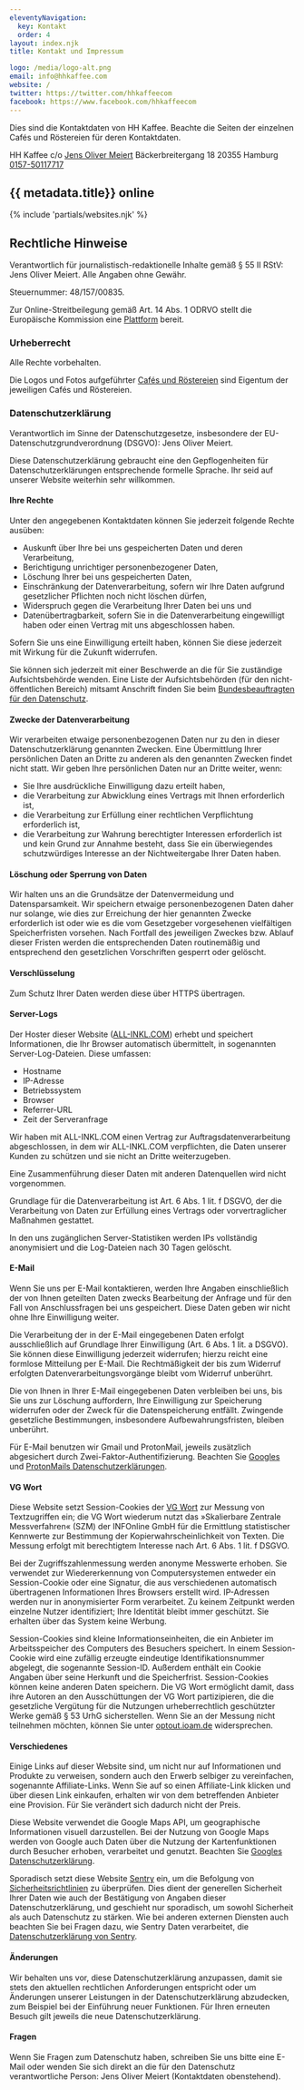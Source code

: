 ```yaml
---
eleventyNavigation:
  key: Kontakt
  order: 4
layout: index.njk
title: Kontakt und Impressum

logo: /media/logo-alt.png
email: info@hhkaffee.com
website: /
twitter: https://twitter.com/hhkaffeecom
facebook: https://www.facebook.com/hhkaffeecom
---
```


<p class=meta>Dies sind die Kontaktdaten von HH Kaffee. Beachte die Seiten der einzelnen Cafés und Röstereien für deren Kontaktdaten.

HH Kaffee
c/o [Jens Oliver Meiert](https://meiert.com/)
Bäckerbreitergang 18
20355 Hamburg
[0157-50117717](tel:+49-157-50117717)

<h2 id=websites>{{ metadata.title}} online</h2>

{% include 'partials/websites.njk' %}

## Rechtliche Hinweise

Verantwortlich für journalistisch-redaktionelle Inhalte gemäß §&nbsp;55 II RStV: Jens Oliver Meiert. Alle Angaben ohne Gewähr.

Steuernummer: 48/157/00835.

Zur Online-Streitbeilegung gemäß Art.&nbsp;14 Abs.&nbsp;1 ODRVO stellt die Europäische Kommission eine [Plattform](https://ec.europa.eu/consumers/odr/) bereit.

### Urheberrecht

Alle Rechte vorbehalten.

Die Logos und Fotos aufgeführter [Cafés und Röstereien](/cafes/) sind Eigentum der jeweiligen Cafés und Röstereien.

### Datenschutzerklärung

Verantwortlich im Sinne der Datenschutzgesetze, insbesondere der EU-Datenschutzgrundverordnung (DSGVO): Jens Oliver Meiert.

Diese Datenschutzerklärung gebraucht eine den Gepflogenheiten für Datenschutzerklärungen entsprechende formelle Sprache. Ihr seid auf unserer Website weiterhin sehr willkommen.

#### Ihre Rechte

Unter den angegebenen Kontaktdaten können Sie jederzeit folgende Rechte ausüben:

* Auskunft über Ihre bei uns gespeicherten Daten und deren Verarbeitung,
* Berichtigung unrichtiger personenbezogener Daten,
* Löschung Ihrer bei uns gespeicherten Daten,
* Einschränkung der Datenverarbeitung, sofern wir Ihre Daten aufgrund gesetzlicher Pflichten noch nicht löschen dürfen,
* Widerspruch gegen die Verarbeitung Ihrer Daten bei uns und
* Datenübertragbarkeit, sofern Sie in die Datenverarbeitung eingewilligt haben oder einen Vertrag mit uns abgeschlossen haben.

Sofern Sie uns eine Einwilligung erteilt haben, können Sie diese jederzeit mit Wirkung für die Zukunft widerrufen.

Sie können sich jederzeit mit einer Beschwerde an die für Sie zuständige Aufsichtsbehörde wenden. Eine Liste der Aufsichtsbehörden (für den nicht-öffentlichen Bereich) mitsamt Anschrift finden Sie beim [Bundesbeauftragten für den Datenschutz](https://web.archive.org/web/20210528044255/https://www.bfdi.bund.de/DE/Infothek/Anschriften_Links/anschriften_links-node.html).

#### Zwecke der Datenverarbeitung

Wir verarbeiten etwaige personenbezogenen Daten nur zu den in dieser Datenschutzerklärung genannten Zwecken. Eine Übermittlung Ihrer persönlichen Daten an Dritte zu anderen als den genannten Zwecken findet nicht statt. Wir geben Ihre persönlichen Daten nur an Dritte weiter, wenn:

* Sie Ihre ausdrückliche Einwilligung dazu erteilt haben,
* die Verarbeitung zur Abwicklung eines Vertrags mit Ihnen erforderlich ist,
* die Verarbeitung zur Erfüllung einer rechtlichen Verpflichtung erforderlich ist,
* die Verarbeitung zur Wahrung berechtigter Interessen erforderlich ist und kein Grund zur Annahme besteht, dass Sie ein überwiegendes schutzwürdiges Interesse an der Nichtweitergabe Ihrer Daten haben.

#### Löschung oder Sperrung von Daten

Wir halten uns an die Grundsätze der Datenvermeidung und Datensparsamkeit. Wir speichern etwaige personenbezogenen Daten daher nur solange, wie dies zur Erreichung der hier genannten Zwecke erforderlich ist oder wie es die vom Gesetzgeber vorgesehenen vielfältigen Speicherfristen vorsehen. Nach Fortfall des jeweiligen Zweckes bzw. Ablauf dieser Fristen werden die entsprechenden Daten routinemäßig und entsprechend den gesetzlichen Vorschriften gesperrt oder gelöscht.

#### Verschlüsselung

Zum Schutz Ihrer Daten werden diese über HTTPS übertragen.

#### Server-Logs

Der Hoster dieser Website ([ALL-INKL.COM](https://all-inkl.com/PA68572347FA65)) erhebt und speichert Informationen, die Ihr Browser automatisch übermittelt, in sogenannten Server-Log-Dateien. Diese umfassen:

* Hostname
* IP-Adresse
* Betriebssystem
* Browser
* Referrer-URL
* Zeit der Serveranfrage

Wir haben mit ALL-INKL.COM einen Vertrag zur Auftragsdatenverarbeitung abgeschlossen, in dem wir ALL-INKL.COM verpflichten, die Daten unserer Kunden zu schützen und sie nicht an Dritte weiterzugeben.

Eine Zusammenführung dieser Daten mit anderen Datenquellen wird nicht vorgenommen.

Grundlage für die Datenverarbeitung ist Art.&nbsp;6 Abs.&nbsp;1 lit.&nbsp;f DSGVO, der die Verarbeitung von Daten zur Erfüllung eines Vertrags oder vorvertraglicher Maßnahmen gestattet.

In den uns zugänglichen Server-Statistiken werden IPs vollständig anonymisiert und die Log-Dateien nach 30 Tagen gelöscht.

#### E-Mail

Wenn Sie uns per E-Mail kontaktieren, werden Ihre Angaben einschließlich der von Ihnen geteilten Daten zwecks Bearbeitung der Anfrage und für den Fall von Anschlussfragen bei uns gespeichert. Diese Daten geben wir nicht ohne Ihre Einwilligung weiter.

Die Verarbeitung der in der E-Mail eingegebenen Daten erfolgt ausschließlich auf Grundlage Ihrer Einwilligung (Art.&nbsp;6 Abs.&nbsp;1 lit.&nbsp;a DSGVO). Sie können diese Einwilligung jederzeit widerrufen; hierzu reicht eine formlose Mitteilung per E-Mail. Die Rechtmäßigkeit der bis zum Widerruf erfolgten Datenverarbeitungsvorgänge bleibt vom Widerruf unberührt.

Die von Ihnen in Ihrer E-Mail eingegebenen Daten verbleiben bei uns, bis Sie uns zur Löschung auffordern, Ihre Einwilligung zur Speicherung widerrufen oder der Zweck für die Datenspeicherung entfällt. Zwingende gesetzliche Bestimmungen, insbesondere Aufbewahrungsfristen, bleiben unberührt.

Für E-Mail benutzen wir Gmail und ProtonMail, jeweils zusätzlich abgesichert durch Zwei-Faktor-Authentifizierung. Beachten Sie [Googles](https://policies.google.com/privacy) und [ProtonMails Datenschutzerklärungen](https://protonmail.com/de/privacy-policy).

#### VG Wort

Diese Website setzt Session-Cookies der [VG Wort](https://www.vgwort.de/) zur Messung von Textzugriffen ein; die VG Wort wiederum nutzt das »Skalierbare Zentrale Messverfahren« (SZM) der INFOnline GmbH für die Ermittlung statistischer Kennwerte zur Bestimmung der Kopierwahrscheinlichkeit von Texten. Die Messung erfolgt mit berechtigtem Interesse nach Art.&nbsp;6 Abs.&nbsp;1 lit.&nbsp;f DSGVO.

Bei der Zugriffszahlenmessung werden anonyme Messwerte erhoben. Sie verwendet zur Wiedererkennung von Computersystemen entweder ein Session-Cookie oder eine Signatur, die aus verschiedenen automatisch übertragenen Informationen Ihres Browsers erstellt wird. IP-Adressen werden nur in anonymisierter Form verarbeitet. Zu keinem Zeitpunkt werden einzelne Nutzer identifiziert; Ihre Identität bleibt immer geschützt. Sie erhalten über das System keine Werbung.

Session-Cookies sind kleine Informationseinheiten, die ein Anbieter im Arbeitsspeicher des Computers des Besuchers speichert. In einem Session-Cookie wird eine zufällig erzeugte eindeutige Identifikationsnummer abgelegt, die sogenannte Session-ID. Außerdem enthält ein Cookie Angaben über seine Herkunft und die Speicherfrist. Session-Cookies können keine anderen Daten speichern. Die VG Wort ermöglicht damit, dass ihre Autoren an den Ausschüttungen der VG Wort partizipieren, die die gesetzliche Vergütung für die Nutzungen urheberrechtlich geschützter Werke gemäß §&nbsp;53 UrhG sicherstellen. Wenn Sie an der Messung nicht teilnehmen möchten, können Sie unter [optout.ioam.de](https://optout.ioam.de/) widersprechen.

#### Verschiedenes

Einige Links auf dieser Website sind, um nicht nur auf Informationen und Produkte zu verweisen, sondern auch den Erwerb selbiger zu vereinfachen, sogenannte Affiliate-Links. Wenn Sie auf so einen Affiliate-Link klicken und über diesen Link einkaufen, erhalten wir von dem betreffenden Anbieter eine Provision. Für Sie verändert sich dadurch nicht der Preis.

Diese Website verwendet die Google Maps API, um geographische Informationen visuell darzustellen. Bei der Nutzung von Google Maps werden von Google auch Daten über die Nutzung der Kartenfunktionen durch Besucher erhoben, verarbeitet und genutzt. Beachten Sie [Googles Datenschutzerklärung](https://policies.google.com/privacy).

Sporadisch setzt diese Website [Sentry](https://sentry.io/) ein, um die Befolgung von [Sicherheitsrichtlinien](https://de.wikipedia.org/wiki/Content_Security_Policy) zu überprüfen. Dies dient der generellen Sicherheit Ihrer Daten wie auch der Bestätigung von Angaben dieser Datenschutzerklärung, und geschieht nur sporadisch, um sowohl Sicherheit als auch Datenschutz zu stärken. Wie bei anderen externen Diensten auch beachten Sie bei Fragen dazu, wie Sentry Daten verarbeitet, die [Datenschutzerklärung von Sentry](https://sentry.io/privacy/).

#### Änderungen

Wir behalten uns vor, diese Datenschutzerklärung anzupassen, damit sie stets den aktuellen rechtlichen Anforderungen entspricht oder um Änderungen unserer Leistungen in der Datenschutzerklärung abzudecken, zum Beispiel bei der Einführung neuer Funktionen. Für Ihren erneuten Besuch gilt jeweils die neue Datenschutzerklärung.

#### Fragen

Wenn Sie Fragen zum Datenschutz haben, schreiben Sie uns bitte eine E-Mail oder wenden Sie sich direkt an die für den Datenschutz verantwortliche Person: Jens Oliver Meiert (Kontaktdaten obenstehend).